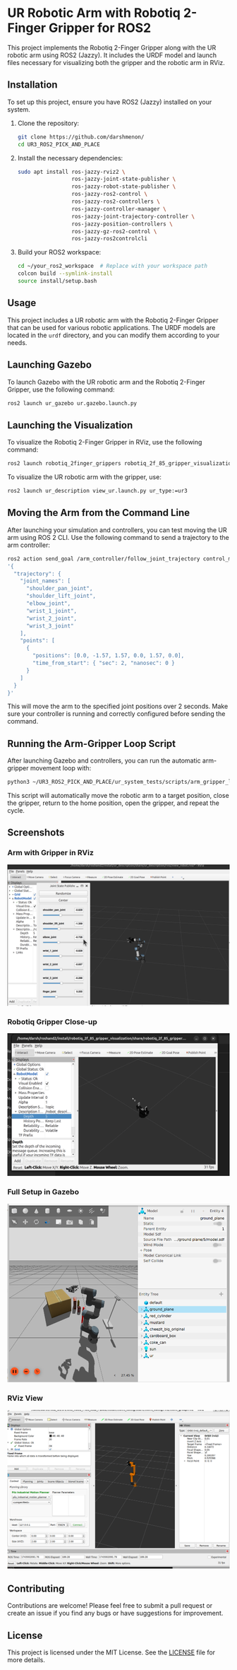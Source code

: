 # UR Robotic Arm with Robotiq 2-Finger Gripper for ROS2

This project implements the Robotiq 2-Finger Gripper along with the UR robotic arm using ROS2 (Jazzy). It includes the URDF model and launch files necessary for visualizing both the gripper and the robotic arm in RViz.

## Installation

To set up this project, ensure you have ROS2 (Jazzy) installed on your system.

1. Clone the repository:
   ```bash
   git clone https://github.com/darshmenon/
   cd UR3_ROS2_PICK_AND_PLACE
   ```

2. Install the necessary dependencies:
   ```bash
   sudo apt install ros-jazzy-rviz2 \
                    ros-jazzy-joint-state-publisher \
                    ros-jazzy-robot-state-publisher \
                    ros-jazzy-ros2-control \
                    ros-jazzy-ros2-controllers \
                    ros-jazzy-controller-manager \
                    ros-jazzy-joint-trajectory-controller \
                    ros-jazzy-position-controllers \
                    ros-jazzy-gz-ros2-control \
                    ros-jazzy-ros2controlcli
   ```

3. Build your ROS2 workspace:
   ```bash
   cd ~/your_ros2_workspace  # Replace with your workspace path
   colcon build --symlink-install
   source install/setup.bash
   ```

## Usage

This project includes a UR robotic arm with the Robotiq 2-Finger Gripper that can be used for various robotic applications. The URDF models are located in the `urdf` directory, and you can modify them according to your needs.

## Launching Gazebo

To launch Gazebo with the UR robotic arm and the Robotiq 2-Finger Gripper, use the following command:

```bash
ros2 launch ur_gazebo ur.gazebo.launch.py
```

## Launching the Visualization

To visualize the Robotiq 2-Finger Gripper in RViz, use the following command:

```bash
ros2 launch robotiq_2finger_grippers robotiq_2f_85_gripper_visualization/launch/test_2f_85_model.launch.py
```

To visualize the UR robotic arm with the gripper, use:
```bash
ros2 launch ur_description view_ur.launch.py ur_type:=ur3
```

## Moving the Arm from the Command Line

After launching your simulation and controllers, you can test moving the UR arm using ROS 2 CLI. Use the following command to send a trajectory to the arm controller:

```bash
ros2 action send_goal /arm_controller/follow_joint_trajectory control_msgs/action/FollowJointTrajectory \
'{
  "trajectory": {
    "joint_names": [
      "shoulder_pan_joint",
      "shoulder_lift_joint",
      "elbow_joint",
      "wrist_1_joint",
      "wrist_2_joint",
      "wrist_3_joint"
    ],
    "points": [
      {
        "positions": [0.0, -1.57, 1.57, 0.0, 1.57, 0.0],
        "time_from_start": { "sec": 2, "nanosec": 0 }
      }
    ]
  }
}'
```

This will move the arm to the specified joint positions over 2 seconds. Make sure your controller is running and correctly configured before sending the command.

## Running the Arm-Gripper Loop Script

After launching Gazebo and controllers, you can run the automatic arm-gripper movement loop with:

```bash
python3 ~/UR3_ROS2_PICK_AND_PLACE/ur_system_tests/scripts/arm_gripper_loop_controller.py
```

This script will automatically move the robotic arm to a target position, close the gripper, return to the home position, open the gripper, and repeat the cycle.

## Screenshots

### Arm with Gripper in RViz
![Arm with Gripper](/images/arm_with_gripper.png)

### Robotiq Gripper Close-up
![Gripper](/images/gripper.png)

### Full Setup in Gazebo
![Gazebo View](/images/image.png)

### RViz View
![RViz 1](/images/rviz1.png)

## Contributing

Contributions are welcome! Please feel free to submit a pull request or create an issue if you find any bugs or have suggestions for improvement.

## License

This project is licensed under the MIT License. See the [LICENSE](LICENSE) file for more details.

